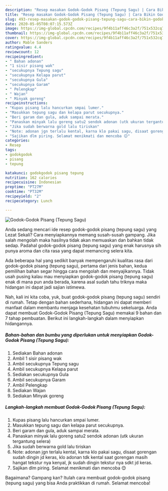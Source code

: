 ```yaml
---
description: "Resep masakan Godok-Godok Pisang (Tepung Sagu) | Cara Bikin Godok-Godok Pisang (Tepung Sagu) Yang Lezat Sekali"
title: "Resep masakan Godok-Godok Pisang (Tepung Sagu) | Cara Bikin Godok-Godok Pisang (Tepung Sagu) Yang Lezat Sekali"
slug: 493-resep-masakan-godok-godok-pisang-tepung-sagu-cara-bikin-godok-godok-pisang-tepung-sagu-yang-lezat-sekali
date: 2020-05-05T08:07:15.573Z
image: https://img-global.cpcdn.com/recipes/9f4b11aff46c3a2f/751x532cq70/godok-godok-pisang-tepung-sagu-foto-resep-utama.jpg
thumbnail: https://img-global.cpcdn.com/recipes/9f4b11aff46c3a2f/751x532cq70/godok-godok-pisang-tepung-sagu-foto-resep-utama.jpg
cover: https://img-global.cpcdn.com/recipes/9f4b11aff46c3a2f/751x532cq70/godok-godok-pisang-tepung-sagu-foto-resep-utama.jpg
author: Mable Sanders
ratingvalue: 4.4
reviewcount: 12
recipeingredient:
- " Bahan adonan"
- "1 sisir pisang wak"
- "secukupnya Tepung sagu"
- "secukupnya Kelapa parut"
- "secukupnya Gula"
- "secukupnya Garam"
- " Pelengkap"
- " Wajan"
- " Minyak goreng"
recipeinstructions:
- "Kupas pisang lalu hancurkan smpai lumer."
- "Masukkan tepung sagu dan kelapa parut secukupnya."
- "Beri garam dan gula, aduk sampai merata."
- "Panaskan minyak lalu goreng satu2 sendok adonan (utk ukuran tergantung selera)"
- "Jika sudah berwarna gold lalu tiriskan"
- "Note: adonan jgn terlalu kental, karna klo pakai sagu, disaat gorengan sudah dingin jd keras, klo adonan tdk kental saat gorengan masih hangat tekstur nya kenyal, jk sudah dingin tekstur nya sdkt jd keras."
- "Sajikan dlm piring. Selamat menikmati dan mencoba 😊"
categories:
- Resep
tags:
- godokgodok
- pisang
- tepung

katakunci: godokgodok pisang tepung 
nutrition: 162 calories
recipecuisine: Indonesian
preptime: "PT27M"
cooktime: "PT32M"
recipeyield: "2"
recipecategory: Lunch

---
```



![Godok-Godok Pisang (Tepung Sagu)](https://img-global.cpcdn.com/recipes/9f4b11aff46c3a2f/751x532cq70/godok-godok-pisang-tepung-sagu-foto-resep-utama.jpg)

Anda sedang mencari ide resep godok-godok pisang (tepung sagu) yang Lezat Sekali? Cara menyiapkannya memang susah-susah gampang. Jika salah mengolah maka hasilnya tidak akan memuaskan dan bahkan tidak sedap. Padahal godok-godok pisang (tepung sagu) yang enak harusnya sih punya aroma dan cita rasa yang dapat memancing selera kita.



Ada beberapa hal yang sedikit banyak mempengaruhi kualitas rasa dari godok-godok pisang (tepung sagu), pertama dari jenis bahan, kedua pemilihan bahan segar hingga cara mengolah dan menyajikannya. Tidak usah pusing kalau mau menyiapkan godok-godok pisang (tepung sagu) enak di mana pun anda berada, karena asal sudah tahu triknya maka hidangan ini dapat jadi sajian istimewa.


Nah, kali ini kita coba, yuk, buat godok-godok pisang (tepung sagu) sendiri di rumah. Tetap dengan bahan sederhana, hidangan ini dapat memberi manfaat dalam membantu menjaga kesehatan tubuhmu sekeluarga. Anda dapat membuat Godok-Godok Pisang (Tepung Sagu) memakai 9 bahan dan 7 tahap pembuatan. Berikut ini langkah-langkah dalam menyiapkan hidangannya.

<!--inarticleads1-->

##### Bahan-bahan dan bumbu yang diperlukan untuk menyiapkan Godok-Godok Pisang (Tepung Sagu):

1. Sediakan  Bahan adonan
1. Ambil 1 sisir pisang wak
1. Ambil secukupnya Tepung sagu
1. Ambil secukupnya Kelapa parut
1. Sediakan secukupnya Gula
1. Ambil secukupnya Garam
1. Ambil  Pelengkap
1. Sediakan  Wajan
1. Sediakan  Minyak goreng




<!--inarticleads2-->

##### Langkah-langkah membuat Godok-Godok Pisang (Tepung Sagu):

1. Kupas pisang lalu hancurkan smpai lumer.
1. Masukkan tepung sagu dan kelapa parut secukupnya.
1. Beri garam dan gula, aduk sampai merata.
1. Panaskan minyak lalu goreng satu2 sendok adonan (utk ukuran tergantung selera)
1. Jika sudah berwarna gold lalu tiriskan
1. Note: adonan jgn terlalu kental, karna klo pakai sagu, disaat gorengan sudah dingin jd keras, klo adonan tdk kental saat gorengan masih hangat tekstur nya kenyal, jk sudah dingin tekstur nya sdkt jd keras.
1. Sajikan dlm piring. Selamat menikmati dan mencoba 😊




Bagaimana? Gampang kan? Itulah cara membuat godok-godok pisang (tepung sagu) yang bisa Anda praktikkan di rumah. Selamat mencoba!
